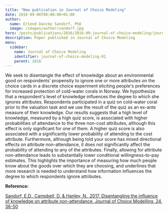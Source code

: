```yaml
---
title: "New publication in Journal of Choice Modeling"
date: 2016-09-06T08:00:00+01:00
author:
  name: Erlend Dancke Sandorf, PhD
  image: /images/author/sandorf.jpg
hero: /posts/publications/2016/2016-09-journal-of-choice-modeling/journal-of-choice-modeling.jpg
description: Paper published in Journal of Choice Modeling
menu:
  sidebar:
    name: Journal of Choice Modeling
    identifier: journal-of-choice-modeling-01
    parent: 2016
---
```


We seek to disentangle the effect of knowledge about an environmental good on respondents' propensity to ignore one or more attributes on the choice cards in a discrete choice experiment eliciting people's preferences for increased protection of cold-water corals in Norway. We hypothesize that a respondent's level of knowledge influences the degree to which she ignores
attributes. Respondents participated in a quiz on cold-water coral prior to the valuation task and
we use the result of the quiz as an ex-ante measure of their knowledge. Our results suggests that
a high level of knowledge, measured by a high quiz score, is associated with higher probabilities
of attendance to the three non-cost attributes, although this effect is only significant for one of
them. A higher quiz score is also associated with a significantly lower probability of attending to
the cost attribute. Furthermore, although being told your score has mixed directional effects on
attribute non-attendance, it does not significantly affect the probability of attending to any of the
attributes. Finally, allowing for attribute non-attendance leads to substantially lower conditional
willingness-to-pay estimates. This highlights the importance of measuring how much people
know about the goods over which they are choosing, and underlines that more research is needed
to understand how information influences the degree to which respondents ignore attributes.

**Reference:**

[Sandorf, E.D., Campbell, D. & Hanley, N., 2017, Disentangling the influence of knowledge on attribute non-attendance, Journal of Choice Modelling, 24, 36-50](https://www.sciencedirect.com/science/article/pii/S1755534515300622)
